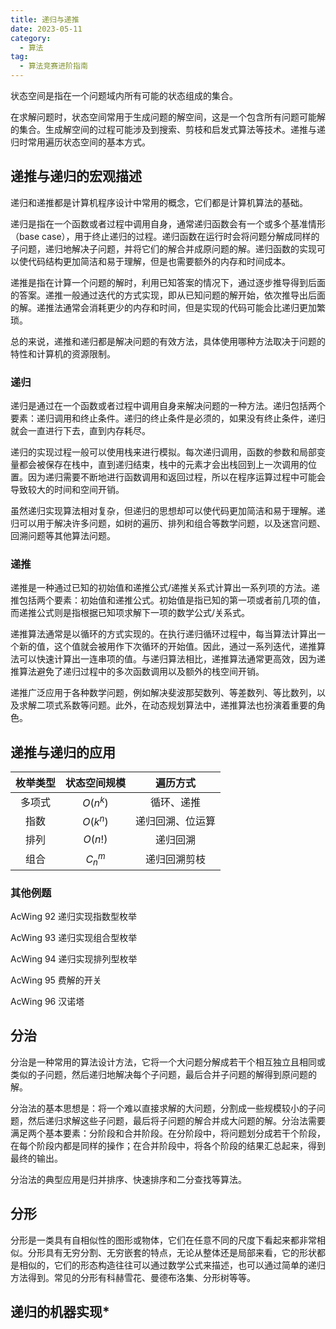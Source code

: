 ```yaml
---
title: 递归与递推
date: 2023-05-11
category:
  - 算法
tag:
  - 算法竞赛进阶指南
---
```


状态空间是指在一个问题域内所有可能的状态组成的集合。

<!-- more -->

在求解问题时，状态空间常用于生成问题的解空间，这是一个包含所有问题可能解的集合。生成解空间的过程可能涉及到搜索、剪枝和启发式算法等技术。递推与递归时常用遍历状态空间的基本方式。

## 递推与递归的宏观描述

递归和递推都是计算机程序设计中常用的概念，它们都是计算机算法的基础。

递归是指在一个函数或者过程中调用自身，通常递归函数会有一个或多个基准情形（base case），用于终止递归的过程。递归函数在运行时会将问题分解成同样的子问题，递归地解决子问题，并将它们的解合并成原问题的解。递归函数的实现可以使代码结构更加简洁和易于理解，但是也需要额外的内存和时间成本。

递推是指在计算一个问题的解时，利用已知答案的情况下，通过逐步推导得到后面的答案。递推一般通过迭代的方式实现，即从已知问题的解开始，依次推导出后面的解。递推法通常会消耗更少的内存和时间，但是实现的代码可能会比递归更加繁琐。

总的来说，递推和递归都是解决问题的有效方法，具体使用哪种方法取决于问题的特性和计算机的资源限制。

### 递归

递归是通过在一个函数或者过程中调用自身来解决问题的一种方法。递归包括两个要素：递归调用和终止条件。递归的终止条件是必须的，如果没有终止条件，递归就会一直进行下去，直到内存耗尽。

递归的实现过程一般可以使用栈来进行模拟。每次递归调用，函数的参数和局部变量都会被保存在栈中，直到递归结束，栈中的元素才会出栈回到上一次调用的位置。因为递归需要不断地进行函数调用和返回过程，所以在程序运算过程中可能会导致较大的时间和空间开销。

虽然递归实现算法相对复杂，但递归的思想却可以使代码更加简洁和易于理解。递归可以用于解决许多问题，如树的遍历、排列和组合等数学问题，以及迷宫问题、回溯问题等其他算法问题。

### 递推

递推是一种通过已知的初始值和递推公式/递推关系式计算出一系列项的方法。递推包括两个要素：初始值和递推公式。初始值是指已知的第一项或者前几项的值，而递推公式则是指根据已知项求解下一项的数学公式/关系式。

递推算法通常是以循环的方式实现的。在执行递归循环过程中，每当算法计算出一个新的值，这个值就会被用作下次循环的开始值。因此，通过一系列迭代，递推算法可以快速计算出一连串项的值。与递归算法相比，递推算法通常更高效，因为递推算法避免了递归过程中的多次函数调用以及额外的栈空间开销。

递推广泛应用于各种数学问题，例如解决斐波那契数列、等差数列、等比数列，以及求解二项式系数等问题。此外，在动态规划算法中，递推算法也扮演着重要的角色。

## 递推与递归的应用

| 枚举类型 | 状态空间规模 |     遍历方式     |
| :------: | :----------: | :--------------: |
|  多项式  |   $O(n^k)$   |    循环、递推    |
|   指数   |   $O(k^n)$   | 递归回溯、位运算 |
|   排列   |   $O(n!)$    |     递归回溯     |
|   组合   | $C_{n}^{m}$  |   递归回溯剪枝   |

### 其他例题

AcWing 92 递归实现指数型枚举

AcWing 93 递归实现组合型枚举

AcWing 94 递归实现排列型枚举

AcWing 95 费解的开关

AcWing 96 汉诺塔

## 分治

分治是一种常用的算法设计方法，它将一个大问题分解成若干个相互独立且相同或类似的子问题，然后递归地解决每个子问题，最后合并子问题的解得到原问题的解。

分治法的基本思想是：将一个难以直接求解的大问题，分割成一些规模较小的子问题，然后递归求解这些子问题，最后将子问题的解合并成大问题的解。分治法需要满足两个基本要素：分阶段和合并阶段。在分阶段中，将问题划分成若干个阶段，在每个阶段内都是同样的操作；在合并阶段中，将各个阶段的结果汇总起来，得到最终的输出。

分治法的典型应用是归并排序、快速排序和二分查找等算法。

## 分形

分形是一类具有自相似性的图形或物体，它们在任意不同的尺度下看起来都非常相似。分形具有无穷分割、无穷嵌套的特点，无论从整体还是局部来看，它的形状都是相似的，它们的形态构造往往可以通过数学公式来描述，也可以通过简单的递归方法得到。常见的分形有科赫雪花、曼德布洛集、分形树等等。

## 递归的机器实现*
